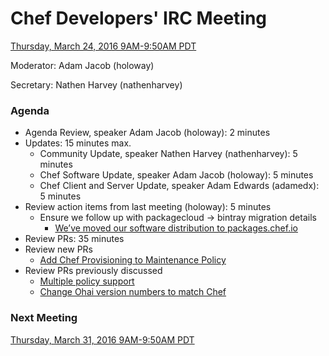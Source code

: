# Chef Developers' IRC Meeting

[Thursday, March 24, 2016 9AM-9:50AM PDT](http://everytimezone.com/#2016-3-24,240,cn3)

Moderator:  Adam Jacob (holoway)

Secretary:  Nathen Harvey (nathenharvey)

### Agenda
* Agenda Review, speaker Adam Jacob (holoway): 2 minutes
* Updates: 15 minutes max.
  * Community Update, speaker Nathen Harvey (nathenharvey): 5 minutes
  * Chef Software Update, speaker Adam Jacob (holoway): 5 minutes
  * Chef Client and Server Update, speaker Adam Edwards (adamedx): 5 minutes
* Review action items from last meeting (holoway): 5 minutes
  * Ensure we follow up with packagecloud -> bintray migration
  details
    * [We’ve moved our software distribution to packages.chef.io](https://discourse.chef.io/t/we-ve-moved-our-software-distribution-to-packages-chef-io/8001)
* Review PRs:  35 minutes
* Review new PRs
  - [Add Chef Provisioning to Maintenance Policy](https://github.com/chef/chef/pull/4731)
* Review PRs previously discussed
  - [Multiple policy support](https://github.com/chef/chef-rfc/pull/187)
  - [Change Ohai version numbers to match Chef](https://github.com/chef/chef-rfc/pull/193)

### Next Meeting

[Thursday, March 31, 2016 9AM-9:50AM PDT](http://everytimezone.com/#2016-3-31,240,cn3)

